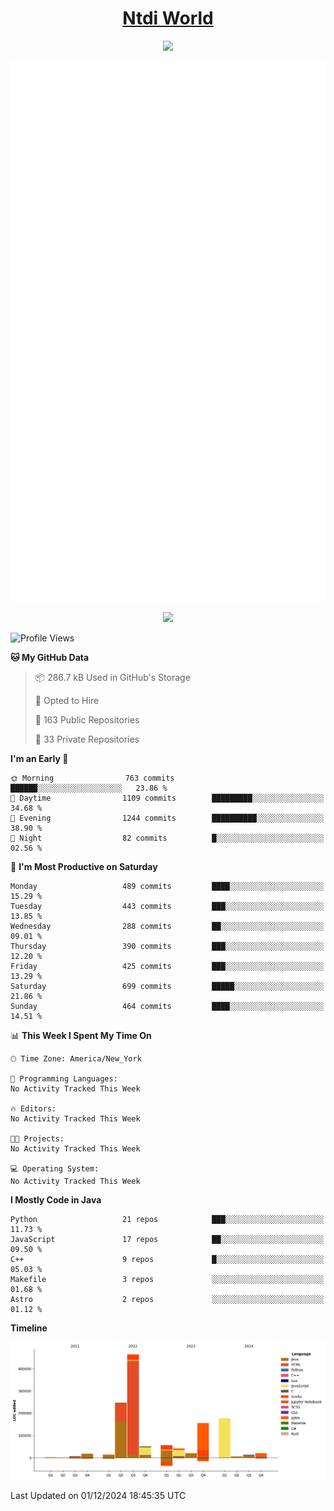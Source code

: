 <h1 align="center"><a href="https://www.ntdi.world">Ntdi World</a></h1>
<p align="center">
  <a href="https://github.com/n-tdi"><img src="https://readme-typing-svg.herokuapp.com?lines=FullStack+Developer;Web+Developer;Open-Source+Enthusiast;Java+Developer;Spigot-API%20Developer;&center=true&width=500&height=50"></a>
</p>

<div align="center">
  <img src="/github-metrics.svg"></img>
  
  <img src="https://komarev.com/ghpvc/?username=n-tdi&color=green"></img>
</div>

<!-- May use later.. idk -->
<!-- <a href="http://www.github.com/n-tdi"><img src="https://github-readme-stats.vercel.app/api?username=n-tdi&show_icons=true&hide=&count_private=true&title_color=0891b2&text_color=ffffff&icon_color=0891b2&bg_color=1c1917&hide_border=true&show_icons=true" alt="n-tdi's GitHub stats" /></a> -->

<!--START_SECTION:waka-->
![Profile Views](http://img.shields.io/badge/Profile%20Views-0-blue)

**🐱 My GitHub Data** 

> 📦 286.7 kB Used in GitHub's Storage 
 > 
> 💼 Opted to Hire
 > 
> 📜 163 Public Repositories 
 > 
> 🔑 33 Private Repositories 
 > 
**I'm an Early 🐤** 

```text
🌞 Morning                763 commits         ██████░░░░░░░░░░░░░░░░░░░   23.86 % 
🌆 Daytime                1109 commits        █████████░░░░░░░░░░░░░░░░   34.68 % 
🌃 Evening                1244 commits        ██████████░░░░░░░░░░░░░░░   38.90 % 
🌙 Night                  82 commits          █░░░░░░░░░░░░░░░░░░░░░░░░   02.56 % 
```
📅 **I'm Most Productive on Saturday** 

```text
Monday                   489 commits         ████░░░░░░░░░░░░░░░░░░░░░   15.29 % 
Tuesday                  443 commits         ███░░░░░░░░░░░░░░░░░░░░░░   13.85 % 
Wednesday                288 commits         ██░░░░░░░░░░░░░░░░░░░░░░░   09.01 % 
Thursday                 390 commits         ███░░░░░░░░░░░░░░░░░░░░░░   12.20 % 
Friday                   425 commits         ███░░░░░░░░░░░░░░░░░░░░░░   13.29 % 
Saturday                 699 commits         █████░░░░░░░░░░░░░░░░░░░░   21.86 % 
Sunday                   464 commits         ████░░░░░░░░░░░░░░░░░░░░░   14.51 % 
```


📊 **This Week I Spent My Time On** 

```text
🕑︎ Time Zone: America/New_York

💬 Programming Languages: 
No Activity Tracked This Week

🔥 Editors: 
No Activity Tracked This Week

🐱‍💻 Projects: 
No Activity Tracked This Week

💻 Operating System: 
No Activity Tracked This Week
```

**I Mostly Code in Java** 

```text
Python                   21 repos            ███░░░░░░░░░░░░░░░░░░░░░░   11.73 % 
JavaScript               17 repos            ██░░░░░░░░░░░░░░░░░░░░░░░   09.50 % 
C++                      9 repos             █░░░░░░░░░░░░░░░░░░░░░░░░   05.03 % 
Makefile                 3 repos             ░░░░░░░░░░░░░░░░░░░░░░░░░   01.68 % 
Astro                    2 repos             ░░░░░░░░░░░░░░░░░░░░░░░░░   01.12 % 
```



**Timeline**

![Lines of Code chart](https://raw.githubusercontent.com/n-tdi/n-tdi/main/assets/bar_graph.png)


 Last Updated on 01/12/2024 18:45:35 UTC
<!--END_SECTION:waka-->
